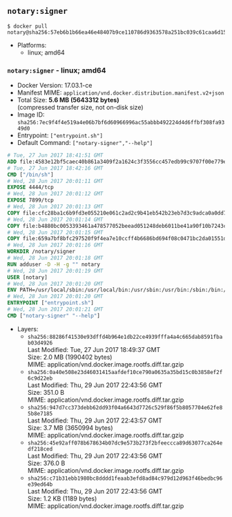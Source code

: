 ## `notary:signer`

```console
$ docker pull notary@sha256:57eb6b1b66ea46e48407b9ce110786d9363578a251bc039c61caa6d152c95614
```

-	Platforms:
	-	linux; amd64

### `notary:signer` - linux; amd64

-	Docker Version: 17.03.1-ce
-	Manifest MIME: `application/vnd.docker.distribution.manifest.v2+json`
-	Total Size: **5.6 MB (5643312 bytes)**  
	(compressed transfer size, not on-disk size)
-	Image ID: `sha256:7ec9f4f4e519a4e06b7bf6d60966996ac55abbb492224d4d6ffbf308fa9349d0`
-	Entrypoint: `["entrypoint.sh"]`
-	Default Command: `["notary-signer","--help"]`

```dockerfile
# Tue, 27 Jun 2017 18:41:51 GMT
ADD file:4583e12bf5caec40b861a3409f2a1624c3f3556cc457edb99c9707f00e779e45 in / 
# Tue, 27 Jun 2017 18:42:16 GMT
CMD ["/bin/sh"]
# Wed, 28 Jun 2017 20:01:11 GMT
EXPOSE 4444/tcp
# Wed, 28 Jun 2017 20:01:12 GMT
EXPOSE 7899/tcp
# Wed, 28 Jun 2017 20:01:13 GMT
COPY file:cfc28ba1c6b9fd3e055210e061c2ad2c9b41eb542b23eb7d3c9adca0a0dd775d in /notary/signer/ 
# Wed, 28 Jun 2017 20:01:14 GMT
COPY file:b4880bc0053393461a478577052beead051248deb6011be41a90f10b7243c4a0 in /notary/signer/ 
# Wed, 28 Jun 2017 20:01:15 GMT
COPY file:659a7bf8bfc297520f9f4ea7e10ccff4b6686bd694f08c0471bc2da01551deb8 in /notary/signer/ 
# Wed, 28 Jun 2017 20:01:16 GMT
WORKDIR /notary/signer
# Wed, 28 Jun 2017 20:01:18 GMT
RUN adduser -D -H -g "" notary
# Wed, 28 Jun 2017 20:01:19 GMT
USER [notary]
# Wed, 28 Jun 2017 20:01:20 GMT
ENV PATH=/usr/local/sbin:/usr/local/bin:/usr/sbin:/usr/bin:/sbin:/bin:/notary/signer
# Wed, 28 Jun 2017 20:01:20 GMT
ENTRYPOINT ["entrypoint.sh"]
# Wed, 28 Jun 2017 20:01:21 GMT
CMD ["notary-signer" "--help"]
```

-	Layers:
	-	`sha256:88286f41530e93dffd4b964e1db22ce4939fffa4a4c665dab8591fbab03d4926`  
		Last Modified: Tue, 27 Jun 2017 18:49:37 GMT  
		Size: 2.0 MB (1990402 bytes)  
		MIME: application/vnd.docker.image.rootfs.diff.tar.gzip
	-	`sha256:0a40e508e23d46031415aafdef10ce790a0635a35bd15c0b3858ef2f6c9d22eb`  
		Last Modified: Thu, 29 Jun 2017 22:43:56 GMT  
		Size: 351.0 B  
		MIME: application/vnd.docker.image.rootfs.diff.tar.gzip
	-	`sha256:947d7cc373debb62dd93f04a6643d7726c529f86f5b8057704e62fe85b8e7185`  
		Last Modified: Thu, 29 Jun 2017 22:43:57 GMT  
		Size: 3.7 MB (3650994 bytes)  
		MIME: application/vnd.docker.image.rootfs.diff.tar.gzip
	-	`sha256:45e92aff078b678634b07dc9e573b273f2bfeeccca89d63077ca264edf218ced`  
		Last Modified: Thu, 29 Jun 2017 22:43:56 GMT  
		Size: 376.0 B  
		MIME: application/vnd.docker.image.rootfs.diff.tar.gzip
	-	`sha256:c71b31ebb1980bc8dddd1feaab3efd8ad84c979d12d963f46bedbc96e39ed64b`  
		Last Modified: Thu, 29 Jun 2017 22:43:56 GMT  
		Size: 1.2 KB (1189 bytes)  
		MIME: application/vnd.docker.image.rootfs.diff.tar.gzip
